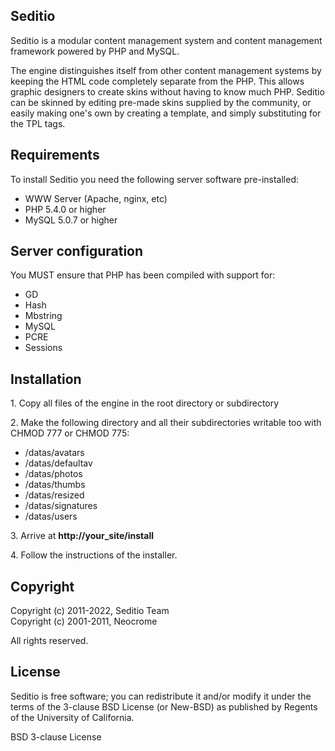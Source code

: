 <h2>Seditio</h2>

Seditio is a modular content management system and content management framework powered by PHP and MySQL.

The engine distinguishes itself from other content management systems by keeping the HTML code completely separate from the PHP. 
This allows graphic designers to create skins without having to know much PHP. Seditio can be skinned by editing pre-made skins 
supplied by the community, or easily making one's own by creating a template, and simply substituting for the TPL tags.

<h2>Requirements</h2>

To install Seditio you need the following server software pre-installed:

<ul>
<li>WWW Server (Apache, nginx, etc)</li>
<li>PHP 5.4.0 or higher</li>
<li>MySQL 5.0.7 or higher</li>
</ul>

<h2>Server configuration</h2>

<p>You MUST ensure that PHP has been compiled with support for:</p>

<ul>
<li>GD</li>
<li>Hash</li>
<li>Mbstring</li>
<li>MySQL</li>
<li>PCRE</li>
<li>Sessions</li>
</ul>

<h2>Installation</h2>

<p>1. Copy all files of the engine in the root directory or subdirectory</p>

<p>2. Make the following directory and all their subdirectories writable too with CHMOD 777 or CHMOD 775:</p>

<ul>
<li>/datas/avatars</li>
<li>/datas/defaultav</li>
<li>/datas/photos</li>
<li>/datas/thumbs</li>
<li>/datas/resized</li>
<li>/datas/signatures</li>
<li>/datas/users</li>
</ul>

<p>3. Arrive at <strong>http://your_site/install</strong></p>

<p>4. Follow the instructions of the installer.</p>

<h2>Copyright</h2>

<p>Copyright (c) 2011-2022, Seditio Team<br />
Copyright (c) 2001-2011, Neocrome</p>

<p>All rights reserved.</p>

<h2>License</h2>

<p>Seditio is free software; you can redistribute it and/or modify it under the terms of the 3-clause BSD License (or New-BSD) 
as published by Regents of the University of California.</p>

<p>BSD 3-clause License</p>
